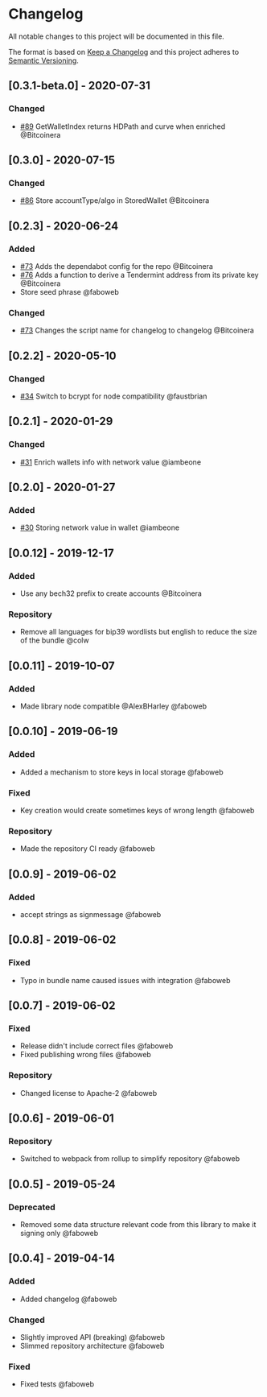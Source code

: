 # Changelog

All notable changes to this project will be documented in this file.

The format is based on [Keep a Changelog](http://keepachangelog.com/en/1.0.0/)
and this project adheres to [Semantic Versioning](http://semver.org/spec/v2.0.0.html).

<!-- SIMSALA --> <!-- DON'T DELETE, used for automatic changelog updates -->

## [0.3.1-beta.0] - 2020-07-31

### Changed

- [#89](https://github.com/cosmos/lunie/pull/89) GetWalletIndex returns HDPath and curve when enriched @Bitcoinera

## [0.3.0] - 2020-07-15

### Changed

- [#86](https://github.com/cosmos/lunie/pull/86) Store accountType/algo in StoredWallet @Bitcoinera

## [0.2.3] - 2020-06-24

### Added

- [#73](https://github.com/cosmos/lunie/pull/73) Adds the dependabot config for the repo @Bitcoinera
- [#76](https://github.com/cosmos/lunie/pull/76) Adds a function to derive a Tendermint address from its private key @Bitcoinera
- Store seed phrase @faboweb

### Changed

- [#73](https://github.com/cosmos/lunie/pull/73) Changes the script name for changelog to changelog @Bitcoinera

## [0.2.2] - 2020-05-10

### Changed

- [#34](https://github.com/cosmos/lunie/pull/34) Switch to bcrypt for node compatibility @faustbrian

## [0.2.1] - 2020-01-29

### Changed

- [#31](https://github.com/cosmos/lunie/pull/31) Enrich wallets info with network value @iambeone

## [0.2.0] - 2020-01-27

### Added

- [#30](https://github.com/cosmos/lunie/issues/30) Storing network value in wallet @iambeone

## [0.0.12] - 2019-12-17

### Added

- Use any bech32 prefix to create accounts @Bitcoinera

### Repository

- Remove all languages for bip39 wordlists but english to reduce the size of the bundle @colw

## [0.0.11] - 2019-10-07

### Added

- Made library node compatible @AlexBHarley @faboweb

## [0.0.10] - 2019-06-19

### Added

- Added a mechanism to store keys in local storage @faboweb

### Fixed

- Key creation would create sometimes keys of wrong length @faboweb

### Repository

- Made the repository CI ready @faboweb

## [0.0.9] - 2019-06-02

### Added

- accept strings as signmessage @faboweb

## [0.0.8] - 2019-06-02

### Fixed

- Typo in bundle name caused issues with integration @faboweb

## [0.0.7] - 2019-06-02

### Fixed

- Release didn't include correct files @faboweb
- Fixed publishing wrong files @faboweb

### Repository

- Changed license to Apache-2 @faboweb

## [0.0.6] - 2019-06-01

### Repository

- Switched to webpack from rollup to simplify repository @faboweb

## [0.0.5] - 2019-05-24

### Deprecated

- Removed some data structure relevant code from this library to make it signing only @faboweb

## [0.0.4] - 2019-04-14

### Added

- Added changelog @faboweb

### Changed

- Slightly improved API (breaking) @faboweb
- Slimmed repository architecture @faboweb

### Fixed

- Fixed tests @faboweb